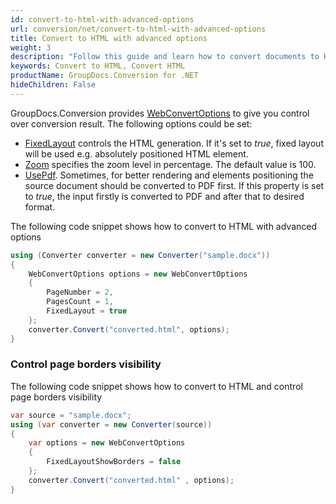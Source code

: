 ```yaml
---
id: convert-to-html-with-advanced-options
url: conversion/net/convert-to-html-with-advanced-options
title: Convert to HTML with advanced options
weight: 3
description: "Follow this guide and learn how to convert documents to HTML format with fixed layout, zoom and other customizations using GroupDocs.Conversion for .NET."
keywords: Convert to HTML, Convert HTML
productName: GroupDocs.Conversion for .NET
hideChildren: False
---
```

GroupDocs.Conversion provides [WebConvertOptions](https://reference.groupdocs.com/conversion/net/groupdocs.conversion.options.convert/webconvertoptions) to give you control over conversion result. The following options could be set:

*   [FixedLayout](https://reference.groupdocs.com/conversion/net/groupdocs.conversion.options.convert/webconvertoptions/fixedlayout) controls the HTML generation. If it's set to *true*, fixed layout will be used e.g. absolutely positioned HTML element.
*   [Zoom](https://reference.groupdocs.com/conversion/net/groupdocs.conversion.options.convert/webconvertoptions/zoom) specifies the zoom level in percentage. The default value is 100.  
*   [UsePdf](https://reference.groupdocs.com/conversion/net/groupdocs.conversion.options.convert/webconvertoptions/usepdf). Sometimes, for better rendering and elements positioning the source document should be converted to PDF first. If this property is set to *true*, the input firstly is converted to PDF and after that to desired format.

The following code snippet shows how to convert to HTML with advanced options

```csharp
using (Converter converter = new Converter("sample.docx"))
{
    WebConvertOptions options = new WebConvertOptions
    {
        PageNumber = 2,
        PagesCount = 1,
        FixedLayout = true
    };
    converter.Convert("converted.html", options);
}
```

### Control page borders visibility

The following code snippet shows how to convert to HTML and control page borders visibility

```csharp
var source = "sample.docx";
using (var converter = new Converter(source))
{
    var options = new WebConvertOptions
    {
        FixedLayoutShowBorders = false
    };
    converter.Convert("converted.html" , options);
}
```
